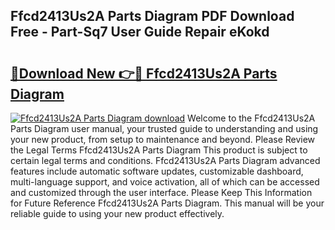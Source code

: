 ## Ffcd2413Us2A Parts Diagram PDF Download Free - Part-Sq7 User Guide Repair eKokd

# <h2><a href="http://dfi8fx.blite.top/?on=Ffcd2413Us2A+Parts+Diagram">🔗Download New 👉🔴 Ffcd2413Us2A Parts Diagram</a></h2>

[![Ffcd2413Us2A Parts Diagram download](https://i.imgur.com/lujVjoI.png)](http://dfi8fx.blite.top/?on=Ffcd2413Us2A+Parts+Diagram)
Welcome to the Ffcd2413Us2A Parts Diagram user manual, your trusted guide to understanding and using your new product, from setup to maintenance and beyond. Please Review the Legal Terms Ffcd2413Us2A Parts Diagram This product is subject to certain legal terms and conditions. Ffcd2413Us2A Parts Diagram advanced features include automatic software updates, customizable dashboard, multi-language support, and voice activation, all of which can be accessed and customized through the user interface. Please Keep This Information for Future Reference Ffcd2413Us2A Parts Diagram. This manual will be your reliable guide to using your new product effectively.
